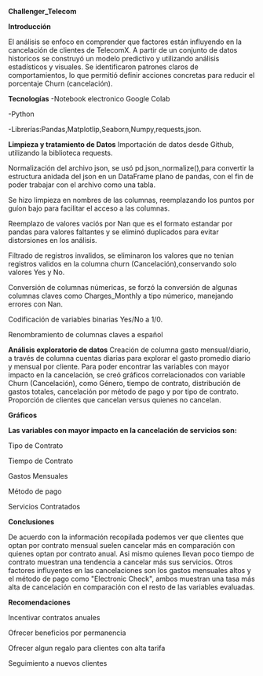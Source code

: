 **Challenger_Telecom**

**Introducción**

El análisis se enfoco en comprender que factores están influyendo en la cancelación de clientes de TelecomX.
A partir de un conjunto de datos historicos se construyó un  modelo predictivo y utilizando análisis estadísticos y visuales. Se identificaron patrones claros de comportamientos, lo que permitió definir acciones concretas para reducir el porcentaje Churn (cancelación).

**Tecnologías**
-Notebook electronico Google Colab

-Python

-Librerías:Pandas,Matplotlip,Seaborn,Numpy,requests,json.

**Limpieza y tratamiento de Datos**
Importación de datos desde Github, utilizando la biblioteca requests.

Normalización del archivo json, se usó pd.json_normalize(),para convertir la estructura anidada del json en un DataFrame plano de pandas, con el fin de poder trabajar con el archivo como una tabla.

Se hizo limpieza en nombres de las columnas, reemplazando los puntos por guíon bajo para facilitar el acceso a las columnas.

Reemplazo de valores vaciós por Nan que es el formato estandar por pandas para valores faltantes y se eliminó duplicados para evitar distorsiones en los análisis.

Filtrado de registros invalidos, se eliminaron los valores que no tenian registros validos en la columna churn (Cancelación),conservando solo valores Yes y No.

Conversión de columnas númericas, se forzó la conversión de algunas columnas claves como Charges_Monthly a tipo númerico, manejando errores con Nan.

Codificación de variables binarias Yes/No a 1/0.

Renombramiento de columnas claves a español

**Análisis exploratorio de datos**
Creación de columna gasto mensual/diario, a través de columna cuentas diarias para explorar el gasto promedio diario y mensual por cliente.
Para poder encontrar las variables con mayor impacto en la cancelación, se creó gráficos correlacionados con variable Churn (Cancelación), como Género, tiempo de contrato, distribución de gastos totales,  cancelación por método de pago y por tipo de contrato. Proporción de clientes que cancelan versus quienes no cancelan.

**Gráficos**

**Las variables con mayor impacto en la cancelación de servicios son:**

Tipo de Contrato

Tiempo de Contrato

Gastos Mensuales

Método de pago

Servicios Contratados


**Conclusiones**

De acuerdo con la información recopilada podemos ver que clientes que optan por contrato mensual suelen cancelar más en comparación con quienes optan por contrato anual. Asi mismo quienes llevan poco tiempo de contrato muestran una tendencia a cancelar más sus servicios.
Otros factores influyentes en las cancelaciones son los gastos mensuales altos y el método de pago como "Electronic Check", ambos muestran una tasa más alta de cancelación en comparación con el resto de las variables evaluadas.

**Recomendaciones**

Incentivar contratos anuales

Ofrecer beneficios por permanencia

Ofrecer algun regalo para clientes con alta tarifa

Seguimiento a nuevos clientes





